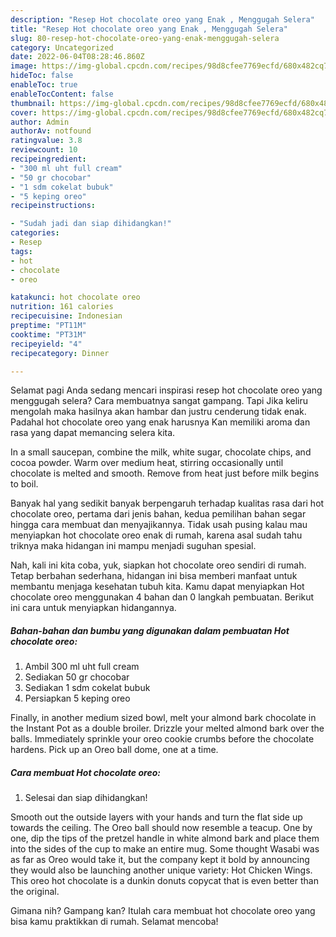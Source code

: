 ```yaml
---
description: "Resep Hot chocolate oreo yang Enak , Menggugah Selera"
title: "Resep Hot chocolate oreo yang Enak , Menggugah Selera"
slug: 80-resep-hot-chocolate-oreo-yang-enak-menggugah-selera
category: Uncategorized
date: 2022-06-04T08:28:46.860Z
image: https://img-global.cpcdn.com/recipes/98d8cfee7769ecfd/680x482cq70/hot-chocolate-oreo-foto-resep-utama.jpg
hideToc: false
enableToc: true
enableTocContent: false
thumbnail: https://img-global.cpcdn.com/recipes/98d8cfee7769ecfd/680x482cq70/hot-chocolate-oreo-foto-resep-utama.jpg
cover: https://img-global.cpcdn.com/recipes/98d8cfee7769ecfd/680x482cq70/hot-chocolate-oreo-foto-resep-utama.jpg
author: Admin
authorAv: notfound
ratingvalue: 3.8
reviewcount: 10
recipeingredient:
- "300 ml uht full cream"
- "50 gr chocobar"
- "1 sdm cokelat bubuk"
- "5 keping oreo"
recipeinstructions:

- "Sudah jadi dan siap dihidangkan!"
categories:
- Resep
tags:
- hot
- chocolate
- oreo

katakunci: hot chocolate oreo 
nutrition: 161 calories
recipecuisine: Indonesian
preptime: "PT11M"
cooktime: "PT31M"
recipeyield: "4"
recipecategory: Dinner

---
```



Selamat pagi Anda sedang mencari inspirasi resep hot chocolate oreo yang menggugah selera? Cara membuatnya sangat gampang. Tapi Jika keliru mengolah maka hasilnya akan hambar dan justru cenderung tidak enak. Padahal hot chocolate oreo yang enak harusnya Kan memiliki aroma dan rasa yang dapat memancing selera kita.


In a small saucepan, combine the milk, white sugar, chocolate chips, and cocoa powder. Warm over medium heat, stirring occasionally until chocolate is melted and smooth. Remove from heat just before milk begins to boil.

Banyak hal yang sedikit banyak berpengaruh terhadap kualitas rasa dari hot chocolate oreo, pertama dari jenis bahan, kedua pemilihan bahan segar hingga cara membuat dan menyajikannya. Tidak usah pusing kalau mau menyiapkan hot chocolate oreo enak di rumah, karena asal sudah tahu triknya maka hidangan ini mampu menjadi suguhan spesial.


Nah, kali ini kita coba, yuk, siapkan hot chocolate oreo sendiri di rumah. Tetap berbahan sederhana, hidangan ini bisa memberi manfaat untuk membantu menjaga kesehatan tubuh kita. Kamu dapat menyiapkan Hot chocolate oreo menggunakan 4 bahan dan 0 langkah pembuatan. Berikut ini cara untuk menyiapkan hidangannya.

<!--inarticleads1-->

##### Bahan-bahan dan bumbu yang digunakan dalam pembuatan Hot chocolate oreo:

1. Ambil 300 ml uht full cream
1. Sediakan 50 gr chocobar
1. Sediakan 1 sdm cokelat bubuk
1. Persiapkan 5 keping oreo


Finally, in another medium sized bowl, melt your almond bark chocolate in the Instant Pot as a double broiler. Drizzle your melted almond bark over the balls. Immediately sprinkle your oreo cookie crumbs before the chocolate hardens. Pick up an Oreo ball dome, one at a time. 

<!--inarticleads2-->

##### Cara membuat Hot chocolate oreo:


1. Selesai dan siap dihidangkan!

Smooth out the outside layers with your hands and turn the flat side up towards the ceiling. The Oreo ball should now resemble a teacup. One by one, dip the tips of the pretzel handle in white almond bark and place them into the sides of the cup to make an entire mug. Some thought Wasabi was as far as Oreo would take it, but the company kept it bold by announcing they would also be launching another unique variety: Hot Chicken Wings. This oreo hot chocolate is a dunkin donuts copycat that is even better than the original. 

Gimana nih? Gampang kan? Itulah cara membuat hot chocolate oreo yang bisa kamu praktikkan di rumah. Selamat mencoba!
